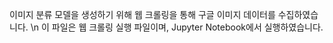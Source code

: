 이미지 분류 모델을 생성하기 위해 웹 크롤링을 통해 구글 이미지 데이터를 수집하였습니다. \n
이 파일은 웹 크롤링 실행 파일이며, Jupyter Notebook에서 실행하였습니다.
